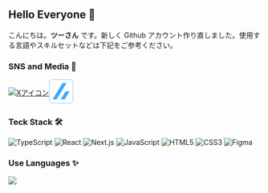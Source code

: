 ## Hello Everyone 🐣

こんにちは。**ツーさん** です。新しく Github アカウント作り直しました。使用する言語やスキルセットなどは下記をご参考ください。

### SNS and Media 📝

<div style="display: flex; align-items: center;">
<a href="https://x.com/twosun8x" target="_blank"><img src="https://skillicons.dev/icons?i=twitter" alt="Xアイコン" width="48" height="48" /></a>
<a href="https://zenn.dev/cocomina" target="_blank"><img src="https://github.com/twosun-8-git/twosun-8-git/blob/main/src/assets/img/zenn-logo-only.png" alt="Zenn ロゴ" width="48" height="48" /></a>
</div>

### Teck Stack 🛠️

![TypeScript](https://img.shields.io/badge/TypeScript-007ACC?style=for-the-badge&logo=typescript&logoColor=white&borderRadius=50)
![React](https://img.shields.io/badge/React-20232A?style=for-the-badge&logo=react&logoColor=61DAFB)
![Next.js](https://img.shields.io/badge/Next.js-000000?style=for-the-badge&logo=next.js&logoColor=white)
![JavaScript](https://img.shields.io/badge/JavaScript-F7DF1E?style=for-the-badge&logo=javascript&logoColor=black)
![HTML5](https://img.shields.io/badge/HTML5-E34F26?style=for-the-badge&logo=html5&logoColor=white)
![CSS3](https://img.shields.io/badge/CSS3-1572B6?style=for-the-badge&logo=css3&logoColor=white)
![Figma](https://img.shields.io/badge/Figma-F24E1E?style=for-the-badge&logo=figma&logoColor=white)

### Use Languages ✨

![](https://github-readme-stats.vercel.app/api/top-langs?username=twosun-8-git&show_icons=true&locale=en)
